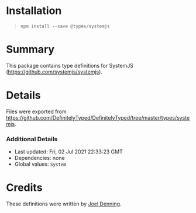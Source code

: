 # Installation
> `npm install --save @types/systemjs`

# Summary
This package contains type definitions for SystemJS (https://github.com/systemjs/systemjs).

# Details
Files were exported from https://github.com/DefinitelyTyped/DefinitelyTyped/tree/master/types/systemjs.

### Additional Details
 * Last updated: Fri, 02 Jul 2021 22:33:23 GMT
 * Dependencies: none
 * Global values: `System`

# Credits
These definitions were written by [Joel Denning](https://github.com/joeldenning).
